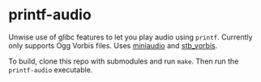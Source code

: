 # printf-audio

Unwise use of glibc features to let you play audio using `printf`. Currently only supports Ogg Vorbis files. Uses [miniaudio](https://miniaud.io/) and [stb_vorbis](https://github.com/nothings/stb/).

To build, clone this repo with submodules and run `make`. Then run the `printf-audio` executable.
